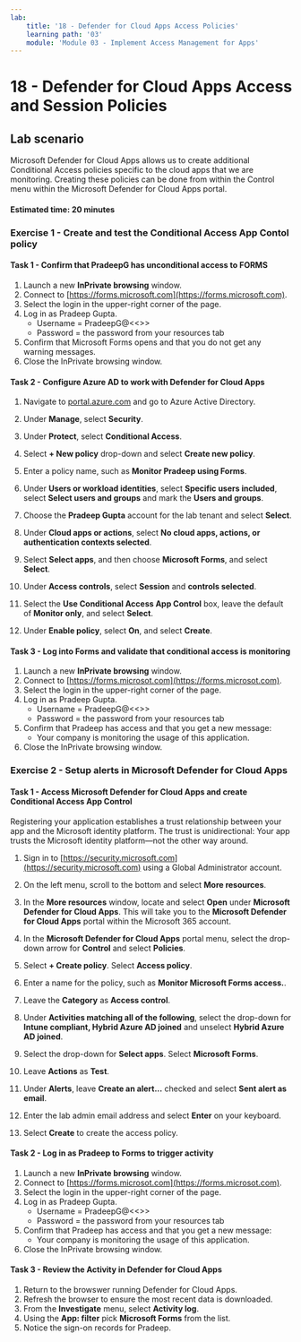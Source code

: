 ```yaml
---
lab:
    title: '18 - Defender for Cloud Apps Access Policies'
    learning path: '03'
    module: 'Module 03 - Implement Access Management for Apps'
---
```


# 18 - Defender for Cloud Apps Access and Session Policies

## Lab scenario

Microsoft Defender for Cloud Apps  allows us to create additional Conditional Access policies specific to the cloud apps that we are monitoring.  Creating these policies can be done from within the Control menu within the Microsoft Defender for Cloud Apps  portal.

#### Estimated time: 20 minutes

### Exercise 1 - Create and test the Conditional Access App Contol policy

#### Task 1 - Confirm that PradeepG has unconditional access to FORMS

1. Launch a new **InPrivate browsing** window.
2. Connect to [https://forms.microsoft.com](https://forms.microsoft.com).
3. Select the login  in the upper-right corner of the page.
4. Log in as Pradeep Gupta.
   - Username = PradeepG@<<<your lab hoster provided domain>>>
   - Password = the password from your resources tab
5. Confirm that Microsoft Forms opens and that you do not get any warning messages.
6. Close the InPrivate browsing window.

#### Task 2 - Configure Azure AD to work with Defender for Cloud Apps

1. Navigate to [portal.azure.com](portal.azure.com) and go to Azure Active Directory.

2. Under **Manage**, select **Security**.

3. Under **Protect**, select **Conditional Access**.

4. Select **+ New policy** drop-down and select **Create new policy**.

5. Enter a policy name, such as **Monitor Pradeep using Forms**.

6. Under **Users or workload identities**, select **Specific users included**, select **Select users and groups** and mark the **Users and groups**.

7. Choose the **Pradeep Gupta** account for the lab tenant and select **Select**.

8. Under **Cloud apps or actions**, select **No cloud apps, actions, or authentication contexts selected**.

9. Select **Select apps**, and then choose **Microsoft Forms**, and select **Select**. 

10. Under **Access controls**, select **Session** and **controls selected**.

11. Select the **Use Conditional Access App Control** box, leave the default of **Monitor only**, and select **Select**.

12. Under **Enable policy**, select **On**, and select **Create**.

#### Task 3 - Log into Forms and validate that conditional access is monitoring

1. Launch a new **InPrivate browsing** window.
2. Connect to [https://forms.microsot.com](https://forms.microsot.com).
3. Select the login  in the upper-right corner of the page.
4. Log in as Pradeep Gupta.
   - Username = PradeepG@<<<your lab hoster provided domain>>>
   - Password = the password from your resources tab
5. Confirm that Pradeep has access and that you get a new message:
   - Your company is monitoring the usage of this application.
6. Close the InPrivate browsing window.

### Exercise 2 - Setup alerts in Microsoft Defender for Cloud Apps

#### Task 1 - Access Microsoft Defender for Cloud Apps and create Conditional Access App Control

Registering your application establishes a trust relationship between your app and the Microsoft identity platform. The trust is unidirectional: Your app trusts the Microsoft identity platform—not the other way around.

1. Sign in to [https://security.microsoft.com](https://security.microsoft.com) using a Global Administrator account.

1. On the left menu, scroll to the bottom and select **More resources**.

1. In the **More resources** window, locate and select **Open** under **Microsoft Defender for Cloud Apps**.  This will take you to the **Microsoft Defender for Cloud Apps** portal within the Microsoft 365 account.

1. In the **Microsoft Defender for Cloud Apps** portal menu, select the drop-down arrow for **Control** and select **Policies**.

1. Select **+ Create policy**. Select **Access policy**.

1. Enter a name for the policy, such as **Monitor Microsoft Forms access.**.

1. Leave the **Category** as **Access control**.

1. Under **Activities matching all of the following**, select the drop-down for **Intune compliant, Hybrid Azure AD joined** and unselect **Hybrid Azure AD joined**.

1. Select the drop-down for **Select apps**.  Select **Microsoft Forms**.

1. Leave **Actions** as **Test**.

1. Under **Alerts**, leave **Create an alert...** checked and select **Sent alert as email**.

1. Enter the lab admin email address and select **Enter** on your keyboard.

1. Select **Create** to create the access policy.

#### Task 2 - Log in as Pradeep to Forms to trigger activity

1. Launch a new **InPrivate browsing** window.
2. Connect to [https://forms.microsot.com](https://forms.microsot.com).
3. Select the login  in the upper-right corner of the page.
4. Log in as Pradeep Gupta.
   - Username = PradeepG@<<<your lab hoster provided domain>>>
   - Password = the password from your resources tab
5. Confirm that Pradeep has access and that you get a new message:
   - Your company is monitoring the usage of this application.
6. Close the InPrivate browsing window.

#### Task 3 - Review the Activity in Defender for Cloud Apps

1. Return to the browswer running Defender for Cloud Apps.
2. Refresh the browser to ensure the most recent data is downloaded.
3. From the **Investigate** menu, select **Activity log**.
4. Using the **App: filter** pick **Microsoft Forms** from the list.
5. Notice the sign-on records for Pradeep.

